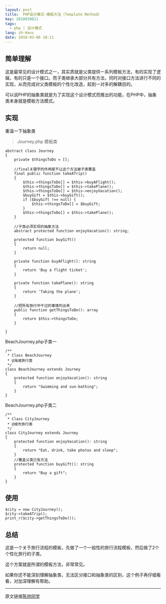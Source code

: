 ```yaml
---
layout: post
title:  PHP设计模式-模板方法（Template Method）
key: 2018030611
tags:
  - php | 设计模式
lang: zh-Hans
date: 2018-03-06 10:11
---
```


## 简单理解

这是最常见的设计模式之一，其实质就是父类提供一系列模板方法，有的实现了逻辑，有的只是一个接口。而子类继承大部分共有方法，同时对接口方法进行不同的实现，从而完成对父类模板的个性化改造，起到一对多的解耦目的。

可以说PHP的抽象类就是为了实现这个设计模式而推出的功能，在PHP中，抽象类本身就是模板方法模式。

## 实现

重温一下抽象类
>Journey.php 模板类

```$xslt
abstract class Journey
{
    private $thingsToDo = [];

    //final关键字的作用是不让这个方法被子类覆盖
    final public function takeATrip()
    {
        $this->thingsToDo[] = $this->buyAFlight();
        $this->thingsToDo[] = $this->takePlane();
        $this->thingsToDo[] = $this->enjoyVacation();
        $buyGift = $this->buyGift();
        if ($buyGift !== null) {
            $this->thingsToDo[] = $buyGift;
        }
        $this->thingsToDo[] = $this->takePlane();
    }

    //子类必须实现的抽象方法
    abstract protected function enjoyVacation(): string;

    protected function buyGift()
    {
        return null;
    }

    private function buyAFlight(): string
    {
        return 'Buy a flight ticket';
    }

    private function takePlane(): string
    {
        return 'Taking the plane';
    }

    //把所有旅行中干过的事情列出来
    public function getThingsToDo(): array
    {
        return $this->thingsToDo;
    }

}
```

BeachJourney.php子类一

```$xslt
/**
 * Class BeachJourney
 * @海滩旅行类
 */
class BeachJourney extends Journey
{
    protected function enjoyVacation(): string
    {
        return "Swimming and sun-bathing";
    }
}
```

BeachJourney.php子类二

```$xslt
/**
 * Class CityJourney
 * @城市旅行类
 */
class CityJourney extends Journey
{
    protected function enjoyVacation(): string
    {
        return "Eat, drink, take photos and sleep";
    }
    //覆盖父类已有方法
    protected function buyGift(): string
    {
        return "Buy a gift";
    }
}
```

## 使用

```$xslt
$city = new CityJourney();
$city->takeATrip();
print_r($city->getThingsToDo());
```

## 总结
这是一个关于旅行流程的模板，先做了一个一般性的旅行流程模板，然后做了2个个性化旅行的子类。

这个方案就是所谓的模板方法，非常常见。

如果你还不能深刻理解抽象类，无法区分接口和抽象类的区别，这个例子再仔细看看，对加深理解有帮助。

***
原文链接[陈帅同学](http://imshuai.cn/php/134.html)

